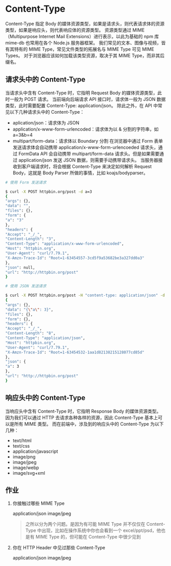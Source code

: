 # Content-Type

Content-Type 指定 Body 的媒体资源类型，如果是请求头，则代表请求体的资源类型，如果是响应头，则代表响应体的资源类型。
资源类型通过 MIME（Multipurpose Internet Mail Extensions）进行表示，以此为基础的 npm 库 mime-db 也常用在各个 Node.js 服务器框架。
我们常见的文本、图像与视频，皆有其特有的 MIME Type，常见文件类型的拓展名与 MIME Type 可见 MIME Types。
对于浏览器应该如何加载该类型资源，取决于其 MIME Type，而非其后缀名。

## 请求头中的 Content-Type

当请求头中含有 Content-Type 时，它指明 Request Body 的媒体资源类型，此时一般为 POST 请求。
当前端向后端请求 API 接口时，请求体一般为 JSON 数据类型，此时需要配置 Content-Type: application/json。
除此之外，在 API 中常见以下几种请求头中的 Content-Type：

- aplication/json：请求体为 JSON
- application/x-www-form-urlencoded：请求体为以 & 分割的字符串，如 a=3&b=4
- multipart/form-data：请求体以 Boundary 分割
  在浏览器中通过 Form 表单发送请求体会自动携带 application/x-www-form-urlencoeded 请求头，通过 FormData API 会自动携带 multipart/form-data 请求头。但是如果需要通过 application/json 发送 JSON 数据，则需要手动携带请求头。
  当服务器接收到客户端请求时，将会根据 Content-Type 来决定如何解析 Request Body，这就是 Body Parser 所做的事情，比如 koajs/bodyparser。

```bash
# 使用 Form 发送请求

$ curl -X POST httpbin.org/post -d a=3
{
"args": {},
"data": "",
"files": {},
"form": {
"a": "3"
},
"headers": {
"Accept": "_/_",
"Content-Length": "3",
"Content-Type": "application/x-www-form-urlencoded",
"Host": "httpbin.org",
"User-Agent": "curl/7.79.1",
"X-Amzn-Trace-Id": "Root=1-63454557-3cd5f9a53682be3a327dd0a3"
},
"json": null,
"url": "http://httpbin.org/post"
}

# 使用 JSON 发送请求

$ curl -X POST httpbin.org/post -H "content-type: application/json" -d '{"a": 3}'
{
"args": {},
"data": "{\"a\": 3}",
"files": {},
"form": {},
"headers": {
"Accept": "_/_",
"Content-Length": "8",
"Content-Type": "application/json",
"Host": "httpbin.org",
"User-Agent": "curl/7.79.1",
"X-Amzn-Trace-Id": "Root=1-63454532-1aa1d82138215128077cd85d"
},
"json": {
"a": 3
},
"url": "http://httpbin.org/post"
}
```

## 响应头中的 Content-Type

当响应头中含有 Content-Type 时，它指明 Response Body 的媒体资源类型。
因为我们可以通过 HTTP 去请求各种各样的资源，因此 Content-Type 基本上可以是所有 MIME 类型。
而在前端中，涉及到的响应头中的 Content-Type 为以下几种：

- text/html
- text/css
- application/javascript
- image/png
- image/jpeg
- image/webp
- image/svg+xml

## 作业

1. 你接触过哪些 MIME Type

   application/json
   image/jpeg

   > 之所以分为两个问题。是因为有可能 MIME Type 并不仅仅在 Content-Type 中出现，比如在操作系统中你也会看到一个 excel/ppt/psd，他也是有 MIME Type 的，但可能在 Content-Type 中很少见到

2. 你在 HTTP Header 中见过那些 Content-Type

   application/json
   image/jpeg
